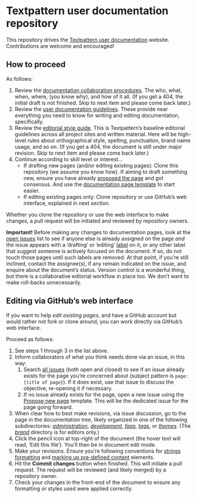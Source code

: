 # Textpattern user documentation repository

This repository drives the [Textpattern user documentation](https://docs.textpattern.com) website. Contributions are welcome and encouraged!

## How to proceed

As follows:

1. Review the [documentation collaboration procedures](https://docs.textpattern.com/brand/user-docs-procedures). The who, what, when, where, (you know why), and how of it all. (If you get a 404, the initial draft is not finished. Skip to next item and please come back later.)
2. Review the [user documentation guidelines](https://docs.textpattern.com/brand/user-docs-guide). These provide near everything you need to know for writing and editing documentation, specifically.
3. Review the [editorial style guide](https://docs.textpattern.com/brand/editorial-style-guide). This is Textpattern’s baseline editorial guidelines across all project sites and written material. Here will be high-level rules about orthographical style, spelling, punctuation, brand name usage, and so on. (If you get a 404, the document is still under major revision. Skip to next item and please come back later.)
4. Continue according to skill level or interest…
   * If drafting new pages (and/or editing existing pages): Clone this repository (we assume you know how). If aiming to draft something new, ensure you have already [proposed the page](https://github.com/textpattern/textpattern.github.io/issues/new?assignees=&labels=&template=propose-new-page.md&title=proposed%3A+) and got consensus. And use the [documentation page template](https://docs.textpattern.com/brand/user-docs-page-template) to start easier.
   * If editing existing pages only: Clone repository or use GitHub’s web interface, explained in next section. 

Whether you clone the repository or use the web interface to make changes, a pull request will be initiated and reviewed by repository owners.

**Important!** Before making any changes to documentation pages, look at the [open issues](https://github.com/textpattern/textpattern.github.io/issues) list to see if anyone else is already assigned on the page *and* the issue appears with a ‘drafting’ or ‘editing’ [label](https://github.com/textpattern/textpattern.github.io/labels) on it, or any other label that suggest someone is actively focused on the document. If so, do not touch those pages until such labels are removed. At that point, if you’re still inclined, contact the assignee(s), if any remain indicated on the issue, and enquire about the document’s status. Version control is a wonderful thing, but there is a collaborative editorial workflow in place too. We don’t want to make roll-backs unnecessarily.

## Editing via GitHub’s web interface

If you want to help *edit existing pages*, and have a GitHub account but would rather not fork or clone around, you can work directly via GitHub’s web interface.

Proceed as follows:

1. See steps 1 through 3 in the list above.
2. Inform collaborators of what you think needs done via an issue, in this way:
   1. Search [all issues](https://github.com/textpattern/textpattern.github.io/issues?utf8=%E2%9C%93&q=is%3Aissue+is%3Aall) (both open and closed) to see if an issue already exists for the page you’re concerned about (subject pattern is `page: {title of page}`). If it does exist, use that issue to discuss the objective, re-opening it if necessary.
   2. If no issue already exists for the page, open a new issue using the [Propose new page](https://github.com/textpattern/textpattern.github.io/issues/new?assignees=&labels=&template=propose-new-page.md&title=proposed%3A+) template. This will be the dedicated issue for the page going forward.
3. When clear how to best make revisions, via issue discussion, go to the page in the documentation tree, likely organized in one of the following subdirectories: [*administration*](https://github.com/textpattern/textpattern.github.io/tree/master/administration), [*development*](https://github.com/textpattern/textpattern.github.io/tree/master/development), [*faqs*](https://github.com/textpattern/textpattern.github.io/tree/master/faqs), [*tags*](https://github.com/textpattern/textpattern.github.io/tree/master/tags), or [*themes*](https://github.com/textpattern/textpattern.github.io/tree/master/themes). (The [*brand*](https://github.com/textpattern/textpattern.github.io/tree/master/brand) directory is for editors only.)
4. Click the pencil icon at top-right of the document (the hover text will read, ‘Edit this file’). You’ll then be in document edit mode.
5. Make your revisions. Ensure you’re following conventions for [strings formatting](https://docs.textpattern.com/brand/user-docs-guide#formatting-interface-strings) and [marking up pre-defined content](https://docs.textpattern.com/brand/user-docs-guide#markup-and-styling) elements.
6. Hit the **Commit changes** button when finished. This will initiate a pull request. The request will be reviewed (and likely merged) by a repository owner.
7. Check your changes in the front-end of the document to ensure any formatting or styles used were applied correctly.
